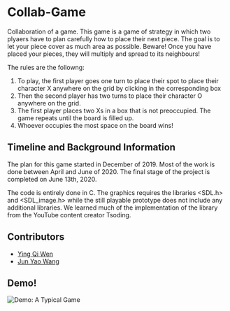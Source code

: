 # Collab-Game
Collaboration of a game. This game is a game of strategy in which two plyaers have to plan carefully how to place their next piece. 
The goal is to let your piece cover as much area as possible. Beware! Once you have placed your pieces, 
they will multiply and spread to its neighbours!

The rules are the followng:

1. To play, the first player goes one turn to place their spot to place their character X anywhere on the grid by clicking in the corresponding box
2. Then the second player has two turns to place their character O anywhere on the grid.
3. The first player places two Xs in a box that is not preoccupied. The game repeats until the board is filled up.
4. Whoever occupies the most space on the board wins!


## Timeline and Background Information

The plan for this game started in December of 2019. 
Most of the work is done between April and June of 2020.
The final stage of the project is completed on June 13th, 2020.

The code is entirely done in C.
The graphics requires the libraries <SDL.h> and <SDL_image.h> while the still playable prototype does not include any additional libraries.
We learned much of the implementation of the library from the YouTube content creator Tsoding.

## Contributors
 - [Ying Qi Wen](https://github.com/yingqi01)
 - [Jun Yao Wang](https://github.com/YaoWasTaken)

## Demo!

![Demo: A Typical Game](Game_Ongoing.gif)
